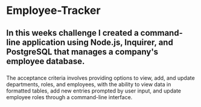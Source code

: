 # Employee-Tracker

## In this weeks challenge I created a command-line application using Node.js, Inquirer, and PostgreSQL that manages a company's employee database. 

###
The acceptance criteria involves providing options to view, add, and update departments, roles, and employees, with the ability to view data in formatted tables, add new entries prompted by user input, and update employee roles through a command-line interface.

